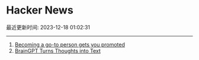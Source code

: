 # Hacker News

最近更新时间: 2023-12-18 01:02:31

--- 
1. [Becoming a go-to person gets you promoted](https://careercutler.substack.com/p/becoming-a-go-to-person-gets-you) 
2. [BrainGPT Turns Thoughts into Text](https://www.iflscience.com/new-mind-reading-braingpt-turns-thoughts-into-text-on-screen-72054) 
